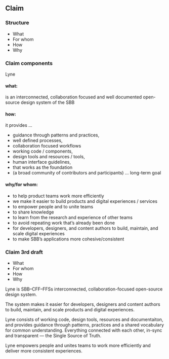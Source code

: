 ## Claim

### Structure
* What
* For whom
* How
* Why

### Claim components
Lyne

#### what:
is an interconnected, collaboration focused and well documented open-source design system of the SBB

#### how:
it provides ...

* guidance through patterns and practices,
* well defined processes,
* collaboration focused workflows
* working code / components,
* design tools and resources / tools,
* human interface guidelines,
* that works as the foundation
* (a broad community of contributors and participants) ... long-term goal

#### why/for whom:
* to help product teams work more efficiently 
* we make it easier to build products and digital experiences / services
* to empower people and to unite teams
* to share knowledge
* to learn from the research and experience of other teams
* to avoid repeating work that’s already been done
* for developers, designers, and content authors to build, maintain, and scale digital experiences
* to make SBB’s applications more cohesive/consistent

### Claim 3rd draft

* What
* For whom
* How
* Why

Lyne is SBB–CFF–FFSs interconnected, collaboration-focused open-source design system.

The system makes it easier for developers, designers and content authors to build, maintain, and scale products and digital experiences.

Lyne consists of working code, design tools, resources and documentaiton, and provides guidance through patterns, practices and a shared vocabulary for common understanding. Everything connected with each other, in-sync and transparent — the Single Source of Truth.

Lyne empowers people and unites teams to work more efficiently and deliver more consistent experiences.

